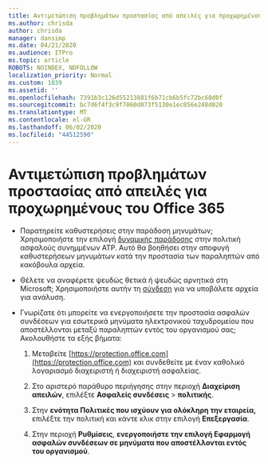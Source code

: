 ```yaml
---
title: Αντιμετώπιση προβλημάτων προστασίας από απειλές για προχωρημένους του Office 365
ms.author: chrisda
author: chrisda
manager: dansimp
ms.date: 04/21/2020
ms.audience: ITPro
ms.topic: article
ROBOTS: NOINDEX, NOFOLLOW
localization_priority: Normal
ms.custom: 1039
ms.assetid: ''
ms.openlocfilehash: 7391b3c126d55213881f6b71cb6b5fc72bc68d0f
ms.sourcegitcommit: bc7d6f4f3c9f7060d073f5130e1ec856e248d020
ms.translationtype: MT
ms.contentlocale: el-GR
ms.lasthandoff: 06/02/2020
ms.locfileid: "44512590"
---
```

# <a name="troubleshooting-office-365-advanced-threat-protection"></a>Αντιμετώπιση προβλημάτων προστασίας από απειλές για προχωρημένους του Office 365

- Παρατηρείτε καθυστερήσεις στην παράδοση μηνυμάτων; Χρησιμοποιήστε την επιλογή [δυναμικής παράδοσης](https://docs.microsoft.com/microsoft-365/security/office-365-security/dynamic-delivery-and-previewing) στην πολιτική ασφαλούς συνημμένων ATP. Αυτό θα βοηθήσει στην αποφυγή καθυστερήσεων μηνυμάτων κατά την προστασία των παραληπτών από κακόβουλα αρχεία.

- Θέλετε να αναφέρετε ψευδώς θετικά ή ψευδώς αρνητικά στη Microsoft; Χρησιμοποιήστε αυτήν τη [σύνδεση](https://www.microsoft.com/wdsi/filesubmission/) για να υποβάλετε αρχεία για ανάλυση.

- Γνωρίζατε ότι μπορείτε να ενεργοποιήσετε την προστασία ασφαλών συνδέσεων για εσωτερικά μηνύματα ηλεκτρονικού ταχυδρομείου που αποστέλλονται μεταξύ παραληπτών εντός του οργανισμού σας; Ακολουθήστε τα εξής βήματα:

  1. Μεταβείτε [https://protection.office.com](https://protection.office.com) και συνδεθείτε με έναν καθολικό λογαριασμό διαχειριστή ή διαχειριστή ασφαλείας.

  2. Στο αριστερό παράθυρο περιήγησης στην περιοχή **Διαχείριση απειλών**, επιλέξτε **Ασφαλείς συνδέσεις** \> **πολιτικής**.

  3. Στην **ενότητα Πολιτικές που ισχύουν για ολόκληρη την εταιρεία,** επιλέξτε την πολιτική και κάντε κλικ στην επιλογή **Επεξεργασία**.

  4. Στην περιοχή **Ρυθμίσεις**, **ενεργοποιήστε την επιλογή Εφαρμογή ασφαλών συνδέσεων σε μηνύματα που αποστέλλονται εντός του οργανισμού**.
